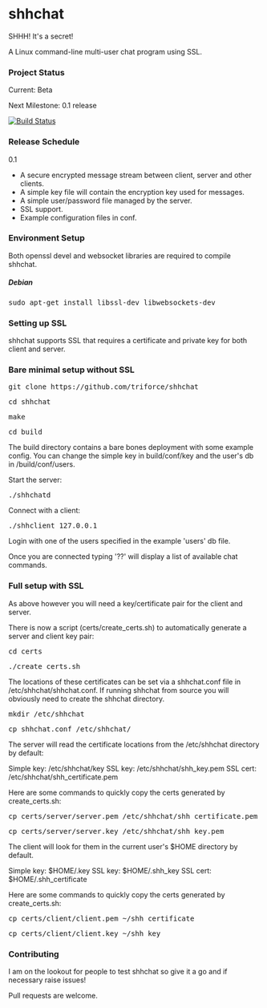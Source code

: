 shhchat
=======
SHHH! It's a secret!

A Linux command-line multi-user chat program using SSL.

<h3>Project Status</h3>
Current: Beta

Next Milestone: 0.1 release

[![Build Status](https://travis-ci.org/triforce/shhchat.svg?branch=master)](https://travis-ci.org/triforce/shhchat)

<h3>Release Schedule</h3>

0.1

* A secure encrypted message stream between client, server and other clients.
* A simple key file will contain the encryption key used for messages.
* A simple user/password file managed by the server.
* SSL support.
* Example configuration files in conf.

<h3>Environment Setup</h3>

Both openssl devel and websocket libraries are required to compile shhchat.

<h5>Debian</h5>
<pre>sudo apt-get install libssl-dev libwebsockets-dev</pre>

<h3>Setting up SSL</h3>

shhchat supports SSL that requires a certificate and private key for both client and server.

<h3>Bare minimal setup without SSL</h3>

<pre>git clone https://github.com/triforce/shhchat</pre>
<pre>cd shhchat</pre>
<pre>make</pre>
<pre>cd build</pre>

The build directory contains a bare bones deployment with some example config. You can change the simple key in build/conf/key and the user's db in /build/conf/users.

Start the server:

<pre>./shhchatd</pre>

Connect with a client:

<pre>./shhclient 127.0.0.1</pre>

Login with one of the users specified in the example 'users' db file.

Once you are connected typing '??' will display a list of available chat commands.

<h3>Full setup with SSL</h3>
As above however you will need a key/certificate pair for the client and server.

There is now a script (certs/create_certs.sh) to automatically generate a server and client key pair:

<pre>cd certs</pre>
<pre>./create_certs.sh</pre>

The locations of these certificates can be set via a shhchat.conf file in /etc/shhchat/shhchat.conf. If running shhchat from source you will obviously need to create the shhchat directory.

<pre>mkdir /etc/shhchat</pre>
<pre>cp shhchat.conf /etc/shhchat/</pre>

The server will read the certificate locations from the /etc/shhchat directory by default:

Simple key: /etc/shhchat/key
SSL key: /etc/shhchat/shh_key.pem
SSL cert: /etc/shhchat/shh_certificate.pem

Here are some commands to quickly copy the certs generated by create_certs.sh:

<pre>cp certs/server/server.pem /etc/shhchat/shh_certificate.pem</pre>
<pre>cp certs/server/server.key /etc/shhchat/shh_key.pem</pre>

The client will look for them in the current user's $HOME directory by default.

Simple key: $HOME/.key
SSL key: $HOME/.shh_key
SSL cert: $HOME/.shh_certificate

Here are some commands to quickly copy the certs generated by create_certs.sh:

<pre>cp certs/client/client.pem ~/shh_certificate</pre>
<pre>cp certs/client/client.key ~/shh_key</pre>

<h3>Contributing</h3>
I am on the lookout for people to test shhchat so give it a go and if necessary raise issues!

Pull requests are welcome.
